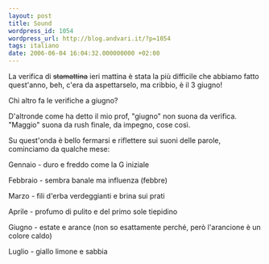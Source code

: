 ```yaml
---
layout: post
title: Sound
wordpress_id: 1054
wordpress_url: http://blog.andvari.it/?p=1054
tags: italiano
date: 2006-06-04 16:04:32.000000000 +02:00
---
```

La verifica di <span style="text-decoration: line-through;">stamattina</span> ieri mattina è stata la più difficile che abbiamo fatto quest'anno, beh, c'era da aspettarselo, ma cribbio, è il 3 giugno!

Chi altro fa le verifiche a giugno?

D'altronde come ha detto il mio prof, "giugno" non suona da verifica. "Maggio" suona da rush finale, da impegno, cose così.

Su quest'onda è bello fermarsi e riflettere sui suoni delle parole, cominciamo da qualche mese:

<!--more-->

Gennaio - duro e freddo come la G iniziale

Febbraio - sembra banale ma influenza (febbre)

Marzo - fili d'erba verdeggianti e brina sui prati

Aprile - profumo di pulito e del primo sole tiepidino

Giugno - estate e arance (non so esattamente perché, però l'arancione è un colore caldo)

Luglio - giallo limone e sabbia
